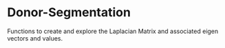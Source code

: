 # Donor-Segmentation
Functions to create and explore the Laplacian Matrix and associated eigen vectors and values.
